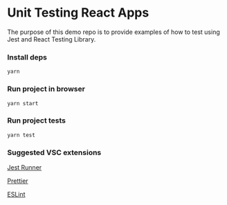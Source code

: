 # Unit Testing React Apps

The purpose of this demo repo is to provide examples of how to test using Jest and React Testing Library.

### Install deps

```
yarn
```

### Run project in browser

```
yarn start
```

### Run project tests

```
yarn test
```

### Suggested VSC extensions

[Jest Runner](https://marketplace.visualstudio.com/items?itemName=firsttris.vscode-jest-runner)

[Prettier](https://marketplace.visualstudio.com/items?itemName=esbenp.prettier-vscode)

[ESLint](https://marketplace.visualstudio.com/items?itemName=dbaeumer.vscode-eslint)
